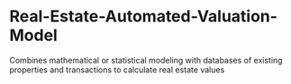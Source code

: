 # Real-Estate-Automated-Valuation-Model
Combines mathematical or statistical modeling with databases of existing properties and transactions to calculate real estate values

